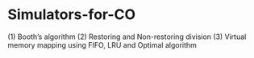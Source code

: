 # Simulators-for-CO
(1) Booth’s algorithm  (2) Restoring and Non-restoring division  (3) Virtual memory mapping using FIFO, LRU and Optimal algorithm
